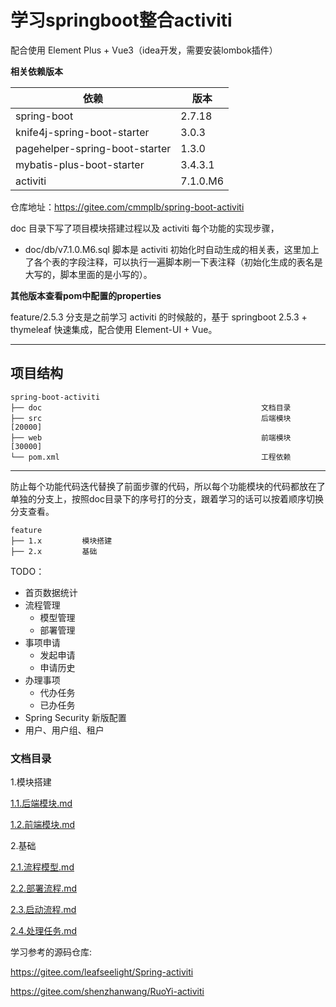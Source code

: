 # 学习springboot整合activiti

配合使用 Element Plus + Vue3（idea开发，需要安装lombok插件）

**相关依赖版本**

| 依赖                             | 版本       |
|--------------------------------|----------|
| spring-boot                    | 2.7.18   |
| knife4j-spring-boot-starter    | 3.0.3    |
| pagehelper-spring-boot-starter | 1.3.0    |
| mybatis-plus-boot-starter      | 3.4.3.1  |
| activiti                       | 7.1.0.M6 |

仓库地址：https://gitee.com/cmmplb/spring-boot-activiti

doc 目录下写了项目模块搭建过程以及 activiti 每个功能的实现步骤，

- doc/db/v7.1.0.M6.sql 脚本是 activiti 初始化时自动生成的相关表，这里加上了各个表的字段注释，可以执行一遍脚本刷一下表注释（初始化生成的表名是大写的，脚本里面的是小写的）。

**其他版本查看pom中配置的properties**

feature/2.5.3 分支是之前学习 activiti 的时候敲的，基于 springboot 2.5.3 + thymeleaf 快速集成，配合使用 Element-UI + Vue。

---

## 项目结构

````
spring-boot-activiti
├── doc                                                 文档目录
├── src                                                 后端模块 [20000]
├── web                                                 前端模块 [30000]
└── pom.xml                                             工程依赖
````

---- 

防止每个功能代码迭代替换了前面步骤的代码，所以每个功能模块的代码都放在了单独的分支上，按照doc目录下的序号打的分支，跟着学习的话可以按着顺序切换分支查看。

````
feature
├── 1.x         模块搭建
├── 2.x         基础
````

TODO：

- 首页数据统计
- 流程管理
    - 模型管理
    - 部署管理
- 事项申请
    - 发起申请
    - 申请历史
- 办理事项
    - 代办任务
    - 已办任务
- Spring Security 新版配置
- 用户、用户组、租户

### 文档目录

1.模块搭建

[1.1.后端模块.md](doc%2F1.%E6%A8%A1%E5%9D%97%E6%90%AD%E5%BB%BA%2F1.1.%E5%90%8E%E7%AB%AF%E6%A8%A1%E5%9D%97.md)

[1.2.前端模块.md](doc%2F1.%E6%A8%A1%E5%9D%97%E6%90%AD%E5%BB%BA%2F1.2.%E5%89%8D%E7%AB%AF%E6%A8%A1%E5%9D%97.md)

2.基础

[2.1.流程模型.md](doc%2F2.%E5%9F%BA%E7%A1%80%2F2.1.%E6%B5%81%E7%A8%8B%E6%A8%A1%E5%9E%8B.md)

[2.2.部署流程.md](doc%2F2.%E5%9F%BA%E7%A1%80%2F2.2.%E9%83%A8%E7%BD%B2%E6%B5%81%E7%A8%8B.md)

[2.3.启动流程.md](doc%2F2.%E5%9F%BA%E7%A1%80%2F2.3.%E5%90%AF%E5%8A%A8%E6%B5%81%E7%A8%8B.md)

[2.4.处理任务.md](doc%2F2.%E5%9F%BA%E7%A1%80%2F2.4.%E5%A4%84%E7%90%86%E4%BB%BB%E5%8A%A1.md)

学习参考的源码仓库:

https://gitee.com/leafseelight/Spring-activiti

https://gitee.com/shenzhanwang/RuoYi-activiti